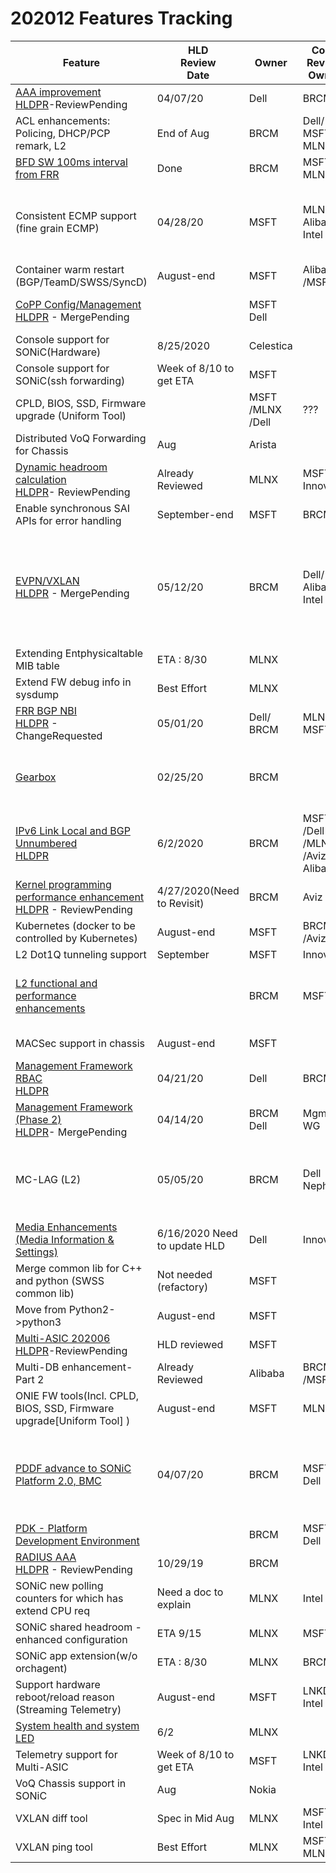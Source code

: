 # 202012 Features Tracking

| Feature  | HLD<br/>Review<br/>Date | Owner| Code<br>Review<br> Owner| Code<br>Review<br>Date | Code PR Status                                                     |
| ----------------------------------- | --------------------- | -----------|-----------| ------------------------ | ------------------------------------------------------------ | 
| [AAA improvement ](https://github.com/Azure/SONiC/blob/a46aa68b3a3ca57fea28c3d139fcef437e0cf0e6/doc/aaa/AAA%20Improvements/AAA%20Improvements.md)<br>[HLDPR](https://github.com/Azure/SONiC/pull/583)-ReviewPending  | 04/07/20     | Dell   | BRCM | Need ETA |  |
| ACL enhancements: Policing, DHCP/PCP remark, L2  | End of Aug | BRCM| Dell/<br>MSFT/<br>MLNX | Need ETA  |  |
| [BFD SW 100ms interval from FRR](https://github.com/Azure/SONiC/blob/master/doc/bfd/BFD_Enhancement_HLD.md)| Done     | BRCM   | MSFT/<br>MLNX|  | New PR for replacing 3838 ? | [3838](https://github.com/Azure/sonic-buildimage/pull/3838) - change requested;<br>[5197](https://github.com/FRRouting/frr/pull/5197) - Merged|
| Consistent ECMP support (fine grain ECMP)  | 04/28/20     | MSFT| MLNX/<br>Alibaba/<br>Intel | Need ETA | [1315](https://github.com/Azure/sonic-swss/pull/1315) - ReviewPending<br>[623](https://github.com/Azure/SONiC/pull/623) - MergePending<br>[1788](https://github.com/Azure/sonic-mgmt/pull/1788)- ReviewRequested <br>[4985](https://github.com/Azure/sonic-buildimage/pull/4985) - ReviewPending<br>[374](https://github.com/Azure/sonic-swss-common/pull/374) - ReviewPending<br>[659](https://github.com/Azure/SONiC/pull/659) - MergePending  |
| Container warm restart (BGP/TeamD/SWSS/SyncD) | August-end | MSFT| Alibaba<br>/MSFT | September | Need PR  |
| [CoPP Config/Management](https://github.com/Azure/SONiC/blob/fdc7cff16b7f42f1a1b01dd506279e3e9f9269cb/doc/copp/CoPP%20Config%20and%20Management.md)<br>[HLDPR](https://github.com/Azure/SONiC/pull/606) - MergePending |  | MSFT<br>Dell|  |   | [358](https://github.com/Azure/sonic-swss-common/pull/358)-Merged<br>[1333](https://github.com/Azure/sonic-swss/pull/1333)-ReviewPending<br>[4861](https://github.com/Azure/sonic-buildimage/pull/4861)-ChangeRequired|
| Console support for SONiC(Hardware) | 8/25/2020 | Celestica |  |   |  |
| Console support for SONiC(ssh forwarding) | Week of 8/10 to get ETA | MSFT |  | Need PR | |
| CPLD, BIOS, SSD, Firmware upgrade (Uniform Tool) |     | MSFT<br>/MLNX<br>/Dell| ??? |   |  |
| Distributed VoQ Forwarding for Chassis | Aug    | Arista |  |   |  |
| [Dynamic headroom calculation](https://github.com/Azure/SONiC/blob/415f19931bccd900ac528b100aafffa6000e82e9/doc/qos/dynamically-headroom-calculation.md)<br>[HLDPR](https://github.com/Azure/SONiC/pull/605)- ReviewPending|   Already Reviewed   |  MLNX  | MSFT/<br>Innovium |   |   |
| Enable synchronous SAI APIs for error handling | September-end | MSFT | BRCM | October-end  |Need PR  |
| [EVPN/VXLAN](https://github.com/Azure/SONiC/blob/7fbda34ee3315960c164a0c202f39c2ec515cfc3/doc/vxlan/EVPN/EVPN_VXLAN_HLD.md)<br>[HLDPR](https://github.com/Azure/SONiC/pull/437) - MergePending| 05/12/20    |  BRCM|Dell/<br>Alibaba/<br>Intel| |[339](https://github.com/Azure/sonic-swss-common/pull/339) - Merged<br>[350](https://github.com/Azure/sonic-swss-common/pull/350) - ReviewPending<br>[1264](https://github.com/Azure/sonic-swss/pull/1264) - FinalReviewAndApprovalPending<br>[1266](https://github.com/Azure/sonic-swss/pull/1266) - FinalReviewAndApprovalPending<br>[1318](https://github.com/Azure/sonic-swss/pull/1318) - ReviewPending<br>[1267](https://github.com/Azure/sonic-swss/pull/1267) - ReviewPending<br>[870](https://github.com/Azure/sonic-utilities/pull/870) - ReviewPending  |
| Extending Entphysicaltable MIB table |  ETA : 8/30   | MLNX |  |   |  | 
| Extend FW debug info in sysdump | Best Effort    | MLNX  |  |   |  |
| [FRR BGP NBI](https://github.com/Azure/SONiC/blob/48e9012c548528b6528745bda9d75b4164e785eb/doc/mgmt/SONiC_Design_Doc_Unified_FRR_Mgmt_Interface.md)<br>[HLDPR](https://github.com/Azure/SONiC/pull/544) - ChangeRequested| 05/01/20    |  Dell/<br>BRCM  | MLNX/<br>MSFT |Need ETA | |
| [Gearbox](https://github.com/Azure/SONiC/blob/master/doc/gearbox/gearbox_mgr_design.md)| 02/25/20    |  BRCM|  |  | [347](https://github.com/Azure/sonic-swss-common/pull/347) - Merged <br>[931](https://github.com/Azure/sonic-utilities/pull/931) - Merged<br>[1321](https://github.com/Azure/sonic-swss/pull/1321) - Merged<br>[624](https://github.com/Azure/sonic-sairedis/pull/624) - Merged<br>[4851](https://github.com/Azure/sonic-buildimage/pull/4851)-MergePending |
| [IPv6 Link Local and BGP Unnumbered](https://github.com/Azure/SONiC/blob/3d2e5e66e05bcce0a64f5ad077b96ae2006527fd/doc/ipv6/ipv6_link_local.md)<br>[HLDPR](https://github.com/Azure/SONiC/pull/625) |  6/2/2020   |  BRCM|MSFT<br>/Dell<br>/MLNX<br>/Aviz/<br>Alibaba| | |
| [Kernel programming performance enhancement](https://github.com/Azure/SONiC/blob/f39c72147209aab8fec5deebb965bf4c91a1f876/doc/platform/nlapi/netlink_api_kernel_programming.md)<br>[HLDPR](https://github.com/Azure/SONiC/pull/493) - ReviewPending| 4/27/2020(Need to Revisit)   |  BRCM| Aviz | Need ETA  |  |
| Kubernetes (docker to be controlled by Kubernetes)  | August-end |  MSFT| BRCM<br>/Aviz | September | Need PR |
| L2 Dot1Q tunneling support       | September |  MSFT| Innovium |November| Need PR |  
| [L2 functional and performance enhancements](https://github.com/Azure/SONiC/pull/379)|     |BRCM|MSFT|   | [885](https://github.com/Azure/sonic-swss/pull/885) - FinalReviewAndApprovalPending<br>[529](https://github.com/Azure/sonic-utilities/pull/529) - NotYetApproved &<br> NeedsConflictResolutions<br>[114](https://github.com/Azure/sonic-snmpagent/pull/114) - Merged|
| MACSec support in chassis |  August-end   | MSFT|  | October-mid  | Need PR  |
| [Management Framework RBAC ](https://github.com/Azure/SONiC/blob/48fab9db4f090c5beaea5f7a8fdcb9474d23a4e9/doc/aaa/SONiC%20RBAC.md)<br>[HLDPR]()| 04/21/20|  Dell  | BRCM |  |  |
| [Management Framework (Phase 2)](https://github.com/Azure/SONiC/blob/34cac1aabdc865fc41cbe064a2ab2442645524b1/doc/mgmt/Management%20Framework.md)<br>[HLDPR](https://github.com/Azure/SONiC/pull/550#)- MergePending| 04/14/20    |  BRCM<br>Dell|Mgmt WG| PR list incomplete | [18](https://github.com/Azure/sonic-mgmt-framework/pull/18) - Merged<br>[19](https://github.com/Azure/sonic-mgmt-framework/pull/19) - Closed<br>[25](https://github.com/Azure/sonic-mgmt-framework/pull/25) - Closed |
| MC-LAG (L2)| 05/05/20    |  BRCM|Dell<br>Nephos | | [596](https://github.com/Azure/SONiC/pull/596) - Open<br>[885](https://github.com/Azure/sonic-swss/pull/885) - Open<br>[4819](https://github.com/Azure/sonic-buildimage/pull/4819) - Open<br>[1331](https://github.com/Azure/sonic-swss/pull/1331) - Open<br>[1349](https://github.com/Azure/sonic-swss/pull/1349) - Open<br>[529](https://github.com/Azure/sonic-utilities/pull/529) - Open |
| [Media Enhancements<br>(Media Information & Settings)](https://github.com/Azure/SONiC/blob/a6e9636552149829e39a82705d1ad2b48a17b3f0/doc/media-info-enhancements/media-info.md)|6/16/2020 Need to update  HLD|Dell| Innovium | Need ETA |  |
| Merge common lib for C++ and python (SWSS common lib) | Not needed (refactory) | MSFT |  |  October-end | Need PR |
| Move from Python2->python3 | August-end | MSFT |  | On-going effort | Need PR  |
| [Multi-ASIC 202006](https://github.com/Azure/SONiC/blob/ebe4f4b695af5d2dbd23756d3cff03aef0a0c880/doc/multi_asic/SONiC_multi_asic_hld.md)<br> [HLDPR](https://github.com/Azure/SONiC/pull/644)-ReviewPending |HLD reviewed |  MSFT |   |10/15/20|   |
| Multi-DB enhancement-Part 2|  Already Reviewed   |  Alibaba  | BRCM<br>/MSFT | End of Sept |  |
| ONIE FW tools(Incl. CPLD, BIOS, SSD, Firmware upgrade[Uniform Tool] )|  August-end   |  MSFT  |MLNX| September  | Need PR  |
| [PDDF advance to SONiC Platform 2.0, BMC](https://github.com/Azure/SONiC/blob/master/doc/platform/brcm_pdk_pddf.md)| 04/07/20|BRCM|MSFT<br>Dell|  | [4756](https://github.com/Azure/sonic-buildimage/pull/4756) - ChangeRequested<br>[940](https://github.com/Azure/sonic-utilities/pull/940) - ChangeRequested<br>[92](https://github.com/Azure/sonic-platform-common/pull/92) - Merged<br>[3387](https://github.com/Azure/sonic-buildimage/pull/3387) - ApprovalPending &<br> NeedsConflictResolutions<br>[624](https://github.com/Azure/sonic-utilities/pull/624) - Merged<br>[62](https://github.com/Azure/sonic-platform-common/pull/62) - Merged|
| [PDK - Platform Development Environment](https://github.com/Azure/SONiC/blob/master/doc/platform/pde.md)|     |  BRCM|MSFT<br>Dell|   | [3778](https://github.com/Azure/sonic-buildimage/pull/3778) - ChangeRequested<br>[28](https://github.com/Azure/sonic-platform-pdk-pde/pull/28) - Merged |
| [RADIUS AAA](https://github.com/Azure/SONiC/blob/3edad287edc79ea7e227648cba566a6ce347bf49/doc/aaa/radius_authentication.md)<br>[HLDPR](https://github.com/Azure/SONiC/pull/500) - ReviewPending| 10/29/19    |BRCM|  |  |[4220](https://github.com/Azure/sonic-buildimage/pull/4220) - ReviewPending <br>[830](https://github.com/Azure/sonic-utilities/pull/830) - ReviewPending|
| SONiC new polling counters for which has extend CPU req| Need a doc to explain   |  MLNX | Intel | ETA : Aug  |  |
| SONiC shared headroom - enhanced configuration | ETA 9/15 |  MLNX | MSFT  | Need ETA  |  |
| SONiC app extension(w/o orchagent) |   ETA : 8/30  | MLNX | BRCM |  ETA : Oct |  |
| Support hardware reboot/reload reason (Streaming Telemetry) | August-end | MSFT | LNKD/<br>Intel  | October  | Need PR |
| [System health and system LED](https://github.com/Azure/SONiC/blob/master/doc/system_health_monitoring/system-health-HLD.md) |  6/2   |  MLNX|  |   | [4835](https://github.com/Azure/sonic-buildimage/pull/4835)-MergePending<br>[4829](https://github.com/Azure/sonic-buildimage/pull/4829)- Merged |
| Telemetry support for Multi-ASIC | Week of 8/10 to get ETA | MSFT  | LNKD/<br>Intel | | Need PR  | 
| VoQ Chassis support in SONiC |  Aug   | Nokia |  |   |  |
| VXLAN diff tool  |  Spec in Mid Aug   | MLNX | MSFT/<br>Intel  |   |  |
| VXLAN ping tool |  Best Effort   | MLNX | MSFT<br>MLNX |   |  |
